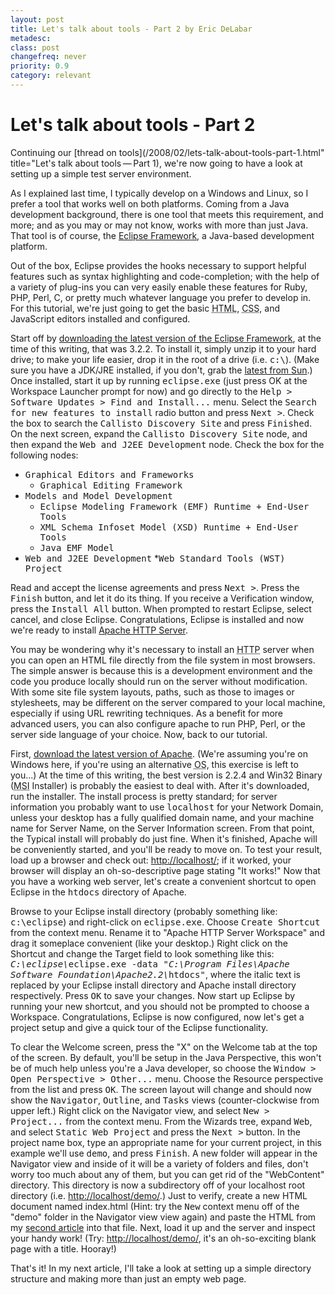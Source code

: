 ```yaml
---
layout: post
title: Let's talk about tools - Part 2 by Eric DeLabar
metadesc: 
class: post
changefreq: never
priority: 0.9
category: relevant
---
```

# Let's talk about tools - Part 2

Continuing our [thread on tools](/2008/02/lets-talk-about-tools-part-1.html" title="Let's talk about tools — Part 1), 
we're now going to have a look at setting up a simple test server environment.

As I explained last time, I typically develop on a Windows and Linux, so I prefer a tool that works well on both platforms. 
Coming from a Java development background, there is one tool that meets this requirement, and more; and as you may or may 
not know, works with more than just Java.  That tool is of course, the [Eclipse Framework](http://www.eclipse.org/), 
a Java-based development platform.

Out of the box, Eclipse provides the hooks necessary to support helpful features such as syntax highlighting and code-completion; 
with the help of a variety of plug-ins you can very easily enable these features for Ruby, PHP, Perl, 
C, or pretty much whatever language you prefer to develop in. For this tutorial, we're just going to get the basic 
<acronym title="HyperText Markup Language">HTML</acronym>, 
<acronym title="Cascading Style Sheets">CSS</acronym>, and JavaScript editors installed and configured.

Start off by [downloading the latest version of the Eclipse Framework](http://www.eclipse.org/downloads/), 
at the time of this writing, that was 3.2.2.  To install it, simply unzip it to your hard drive; to make your life 
easier, drop it in the root of a drive (i.e. <kbd>c:\\</kbd>). (Make sure you have a JDK/JRE installed, if you don't, 
grab the [latest from Sun](http://java.sun.com/javase/downloads/index.jsp).) Once installed, start it up 
by running <kbd>eclipse.exe</kbd> (just press OK at the Workspace Launcher prompt for now) and go directly to the 
<kbd>Help &gt; Software Updates &gt; Find and Install...</kbd> menu.  Select the <kbd>Search for new features to install</kbd> 
radio button and press <kbd>Next &gt;</kbd>.  Check the box to search the <kbd>Callisto Discovery Site</kbd> and press 
<kbd>Finished</kbd>.  On the next screen, expand the <kbd>Callisto Discovery Site</kbd> node, and then expand the 
<kbd>Web and J2EE Development</kbd> node.  Check the box for the following nodes:

* <kbd>Graphical Editors and Frameworks</kbd>
	* <kbd>Graphical Editing Framework</kbd>
* <kbd>Models and Model Development</kbd>
	* <kbd>Eclipse Modeling Framework (EMF) Runtime + End-User Tools</kbd>
	* <kbd>XML Schema Infoset Model (XSD) Runtime + End-User Tools</kbd>
	* <kbd>Java EMF Model</kbd>
* <kbd>Web and J2EE Development</kbd>
	*<kbd>Web Standard Tools (WST) Project</kbd>

Read and accept the license agreements and press <kbd>Next &gt;</kbd>.  Press the <kbd>Finish</kbd> button, and let it do 
its thing.  If you receive a Verification window, press the <kbd>Install All</kbd> button.  When prompted to restart Eclipse, 
select cancel, and close Eclipse.  Congratulations, Eclipse is installed and now we're ready to install 
[Apache HTTP Server](http://www.apache.org/httpd/).

You may be wondering why it's necessary to install an <acronym title="HyperText Transfer Protocol">HTTP</acronym> 
server when you can open an HTML file directly from the file system in most browsers.  The simple 
answer is because this is a development environment and the code you produce locally should run on the server without 
modification.  With some site file system layouts, paths, such as those to images or stylesheets, may be different on the 
server compared to your local machine, especially if using URL rewriting techniques.  As a benefit 
for more advanced users, you can also configure apache to run PHP, Perl, or the server side language 
of your choice.  Now, back to our tutorial.

First, [download the latest version of Apache](http://httpd.apache.org/download.cgi). (We're assuming you're on 
Windows here, if you're using an alternative <acronym title="Operating System">OS</acronym>, this 
exercise is left to you...)  At the time of this writing, the best version is 2.2.4 and Win32 Binary 
(<acronym title="MicroSoft Installer">MSI</acronym> Installer) is probably the easiest to deal with. 
After it's downloaded, run the installer.  The install process is pretty standard; for server information you probably 
want to use <kbd>localhost</kbd> for your Network Domain, unless your desktop has a fully qualified domain name, and your 
machine name for Server Name, on the Server Information screen.  From that point, the Typical install will probably do 
just fine.  When it's finished, Apache will be conveniently started, and you'll be ready to move on.  To test your result, 
load up a browser and check out: [http://localhost/](http://localhost/ "A link to the local machine, which by now is hopefully running Apache HTTPd"); 
if it worked, your browser will display an oh-so-descriptive page stating "It works!" Now that you have a working web server, 
let's create a convenient shortcut to open Eclipse in the <kbd>htdocs</kbd> directory of Apache.

Browse to your Eclipse install directory (probably something like: <kbd>c:\\eclipse</kbd>) and right-click on <kbd>eclipse.exe</kbd>. 
Choose <kbd>Create Shortcut</kbd> from the context menu.  Rename it to "Apache HTTP Server Workspace" and drag it someplace 
convenient (like your desktop.)  Right click on the Shortcut and change the Target field to look something like this: 
<kbd><i>C:\\eclipse\\</i>eclipse.exe -data "<i>C:\\Program Files\\Apache Software Foundation\\Apache2.2\\</i>htdocs"</kbd>, 
where the italic text is replaced by your Eclipse install directory and Apache install directory respectively. Press 
<kbd>OK</kbd> to save your changes.  Now start up Eclipse by running your new shortcut, and you should not be prompted 
to choose a Workspace.  Congratulations, Eclipse is now configured, now let's get a project setup and give a quick tour 
of the Eclipse functionality.

To clear the Welcome screen, press the "X" on the Welcome tab at the top of the screen.  By default, you'll be setup in 
the Java Perspective, this won't be of much help unless you're a Java developer, so choose the <kbd>Window &gt; Open Perspective &gt; Other...</kbd> 
menu.  Choose the Resource perspective from the list and press <kbd>OK</kbd>.  The screen layout will change and should 
now show the <kbd>Navigator</kbd>, <kbd>Outline</kbd>, and <kbd>Tasks</kbd> views (counter-clockwise from upper left.) 
Right click on the Navigator view, and select <kbd>New &gt; Project...</kbd> from the context menu.  From the Wizards 
tree, expand <kbd>Web</kbd>, and select <kbd>Static Web Project</kbd> and press the <kbd>Next &gt;</kbd> button.  In 
the project name box, type an appropriate name for your current project, in this example we'll use <kbd>demo</kbd>, and 
press <kbd>Finish</kbd>.  A new folder will appear in the Navigator view and inside of it will be a variety of folders 
and files, don't worry too much about any of them, but you can get rid of the "WebContent" directory.  This directory is 
now a subdirectory off of your localhost root directory (i.e. [http://localhost/demo/](http://localhost/demo/).) 
Just to verify, create a new HTML document named index.html (Hint: try the <kbd>New</kbd> context 
menu off of the "demo" folder in the Navigator view view again) and paste the HTML from my [second article](http://blog.ericdelabar.com/2007/02/in-beginning-there-was-doctype.html) 
into that file.  Next, load it up and the server and inspect your handy work! (Try: 
[http://localhost/demo/](http://localhost/demo/), it's an oh-so-exciting blank page with a title. Hooray!)

That's it!  In my next article, I'll take a look at setting up a simple directory structure and making more than just 
an empty web page.

